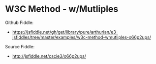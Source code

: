 # W3C Method - w/Mutliples

Github Fiddle:
- https://jsfiddle.net/gh/get/library/pure/arthurian/e3-jsfiddles/tree/master/examples/w3c-method-wmutliples-o66p2ups/

Source Fiddle:
- http://jsfiddle.net/cscie3/o66p2ups/

